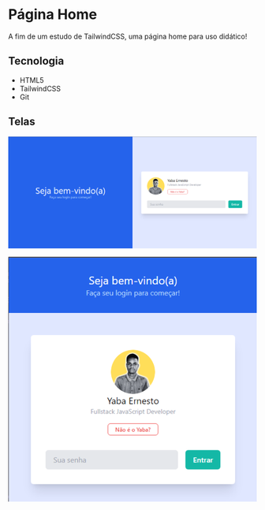 # Página Home
A fim de um estudo de TailwindCSS, uma página home para uso didático!

## Tecnologia
- HTML5
- TailwindCSS
- Git

## Telas
<div style="display: flex; flex-direction: column;">
  <img src="./src/assets/img/01.png" alt="Desktop">
  <br>
  <img src="./src/assets/img/02.png" alt="Mobile">
</div>

